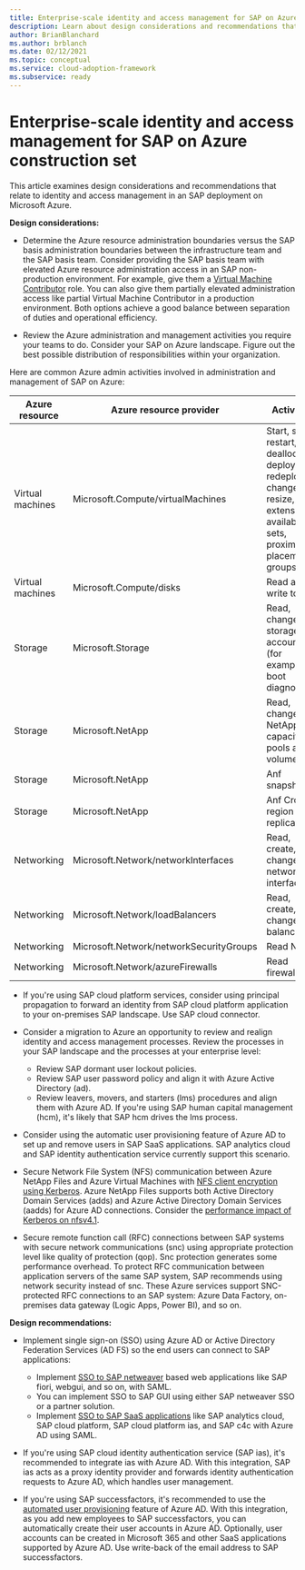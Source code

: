 ```yaml
---
title: Enterprise-scale identity and access management for SAP on Azure construction set
description: Learn about design considerations and recommendations that relate to identity and access management in an SAP deployment on Microsoft Azure.
author: BrianBlanchard
ms.author: brblanch
ms.date: 02/12/2021
ms.topic: conceptual
ms.service: cloud-adoption-framework
ms.subservice: ready
---
```


# Enterprise-scale identity and access management for SAP on Azure construction set

This article examines design considerations and recommendations that relate to identity and access management in an SAP deployment on Microsoft Azure.

**Design considerations:**

- Determine the Azure resource administration boundaries versus the SAP basis administration boundaries between the infrastructure team and the SAP basis team. Consider providing the SAP basis team with elevated Azure resource administration access in an SAP non-production environment. For example, give them a [Virtual Machine Contributor](/azure/role-based-access-control/built-in-roles#virtual-machine-contributor) role. You can also give them partially elevated administration access like partial Virtual Machine Contributor in a production environment. Both options achieve a good balance between separation of duties and operational efficiency.

- Review the Azure administration and management activities you require your teams to do. Consider your SAP on Azure landscape. Figure out the best possible distribution of responsibilities within your organization.

Here are common Azure admin activities involved in administration and management of SAP on Azure:

| Azure resource | Azure resource provider | Activities |
|---|---|---|
| Virtual machines | Microsoft.Compute/virtualMachines | Start, stop, restart, deallocate, deploy, redeploy, change, resize, extensions, availability sets, proximity placement groups |
| Virtual machines | Microsoft.Compute/disks | Read and write to disk |
| Storage | Microsoft.Storage | Read, change on storage accounts (for example boot diagnostics) |
| Storage | Microsoft.NetApp | Read, change on NetApp capacity pools and volumes |
| Storage | Microsoft.NetApp | Anf snapshots |
| Storage | Microsoft.NetApp | Anf Cross-region replication |
| Networking | Microsoft.Network/networkInterfaces | Read, create, change network interfaces |
| Networking | Microsoft.Network/loadBalancers | Read, create, change load balancers |
| Networking | Microsoft.Network/networkSecurityGroups | Read NSG |
| Networking | Microsoft.Network/azureFirewalls | Read firewall |

- If you're using SAP cloud platform services, consider using principal propagation to forward an identity from SAP cloud platform application to your on-premises SAP landscape. Use SAP cloud connector.

- Consider a migration to Azure an opportunity to review and realign identity and access management processes. Review the processes in your SAP landscape and the processes at your enterprise level:
  - Review SAP dormant user lockout policies.
  - Review SAP user password policy and align it with Azure Active Directory (ad).
  - Review leavers, movers, and starters (lms) procedures and align them with Azure AD. If you're using SAP human capital management (hcm), it's likely that SAP hcm drives the lms process.

- Consider using the automatic user provisioning feature of Azure AD to set up and remove users in SAP SaaS applications. SAP analytics cloud and SAP identity authentication service currently support this scenario.

- Secure Network File System (NFS) communication between Azure NetApp Files and Azure Virtual Machines with [NFS client encryption using Kerberos](/azure/azure-netapp-files/configure-kerberos-encryption). Azure NetApp Files supports both Active Directory Domain Services (adds) and Azure Active Directory Domain Services (aadds) for Azure AD connections. Consider the [performance impact of Kerberos on nfsv4.1](/azure/azure-netapp-files/configure-kerberos-encryption#kerberos_performance).

- Secure remote function call (RFC) connections between SAP systems with secure network communications (snc) using appropriate protection level like quality of protection (qop). Snc protection generates some performance overhead. To protect RFC communication between application servers of the same SAP system, SAP recommends using network security instead of snc. These Azure services support SNC-protected RFC connections to an SAP system: Azure Data Factory, on-premises data gateway (Logic Apps, Power BI), and so on.

**Design recommendations:**

- Implement single sign-on (SSO) using Azure AD or Active Directory Federation Services (AD FS) so the end users can connect to SAP applications:
  - Implement [SSO to SAP netweaver](/azure/active-directory/saas-apps/sap-netweaver-tutorial) based web applications like SAP fiori, webgui, and so on, with SAML.
  - You can implement SSO to SAP GUI using either SAP netweaver SSO or a partner solution.
  - Implement [SSO to SAP SaaS applications](/azure/active-directory/saas-apps/sap-customer-cloud-tutorial) like SAP analytics cloud, SAP cloud platform, SAP cloud platform ias, and SAP c4c with Azure AD using SAML.

- If you're using SAP cloud identity authentication service (SAP ias), it's recommended to integrate ias with Azure AD. With this integration, SAP ias acts as a proxy identity provider and forwards identity authentication requests to Azure AD, which handles user management.

- If you're using SAP successfactors, it's recommended to use the [automated user provisioning](/azure/active-directory/saas-apps/sap-successfactors-inbound-provisioning-cloud-only-tutorial) feature of Azure AD. With this integration, as you add new employees to SAP successfactors, you can automatically create their user accounts in Azure AD. Optionally, user accounts can be created in Microsoft 365 and other SaaS applications supported by Azure AD. Use write-back of the email address to SAP successfactors.

